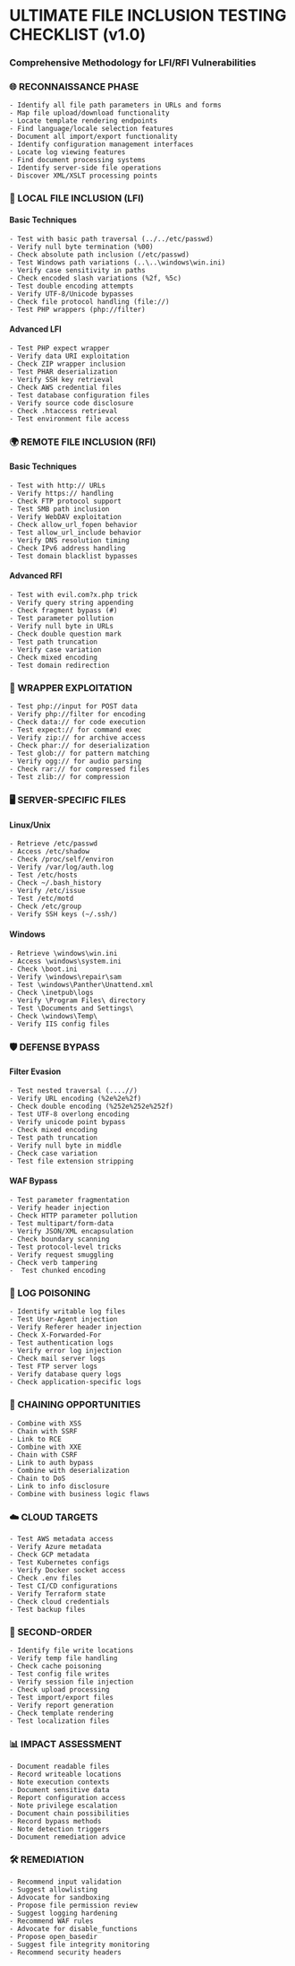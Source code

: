 # ULTIMATE FILE INCLUSION TESTING CHECKLIST (v1.0)

### Comprehensive Methodology for LFI/RFI Vulnerabilities

### 🌐 RECONNAISSANCE PHASE

    - Identify all file path parameters in URLs and forms
    - Map file upload/download functionality
    - Locate template rendering endpoints
    - Find language/locale selection features
    - Document all import/export functionality
    - Identify configuration management interfaces
    - Locate log viewing features
    - Find document processing systems
    - Identify server-side file operations
    - Discover XML/XSLT processing points

### 📂 LOCAL FILE INCLUSION (LFI)

#### Basic Techniques

    - Test with basic path traversal (../../etc/passwd)
    - Verify null byte termination (%00)
    - Check absolute path inclusion (/etc/passwd)
    - Test Windows path variations (..\..\windows\win.ini)
    - Verify case sensitivity in paths
    - Check encoded slash variations (%2f, %5c)
    - Test double encoding attempts
    - Verify UTF-8/Unicode bypasses
    - Check file protocol handling (file://)
    - Test PHP wrappers (php://filter)

#### Advanced LFI

    - Test PHP expect wrapper
    - Verify data URI exploitation
    - Check ZIP wrapper inclusion
    - Test PHAR deserialization
    - Verify SSH key retrieval
    - Check AWS credential files
    - Test database configuration files
    - Verify source code disclosure
    - Check .htaccess retrieval
    - Test environment file access

### 🌍 REMOTE FILE INCLUSION (RFI)

#### Basic Techniques

    - Test with http:// URLs
    - Verify https:// handling
    - Check FTP protocol support
    - Test SMB path inclusion
    - Verify WebDAV exploitation
    - Check allow_url_fopen behavior
    - Test allow_url_include behavior
    - Verify DNS resolution timing
    - Check IPv6 address handling
    - Test domain blacklist bypasses

#### Advanced RFI

    - Test with evil.com?x.php trick
    - Verify query string appending
    - Check fragment bypass (#)
    - Test parameter pollution
    - Verify null byte in URLs
    - Check double question mark
    - Test path truncation
    - Verify case variation
    - Check mixed encoding
    - Test domain redirection

### 🧩 WRAPPER EXPLOITATION

    - Test php://input for POST data
    - Verify php://filter for encoding
    - Check data:// for code execution
    - Test expect:// for command exec
    - Verify zip:// for archive access
    - Check phar:// for deserialization
    - Test glob:// for pattern matching
    - Verify ogg:// for audio parsing
    - Check rar:// for compressed files
    - Test zlib:// for compression

### 🖥️ SERVER-SPECIFIC FILES

#### Linux/Unix

    - Retrieve /etc/passwd
    - Access /etc/shadow
    - Check /proc/self/environ
    - Verify /var/log/auth.log
    - Test /etc/hosts
    - Check ~/.bash_history
    - Verify /etc/issue
    - Test /etc/motd
    - Check /etc/group
    - Verify SSH keys (~/.ssh/)

#### Windows

    - Retrieve \windows\win.ini
    - Access \windows\system.ini
    - Check \boot.ini
    - Verify \windows\repair\sam
    - Test \windows\Panther\Unattend.xml
    - Check \inetpub\logs
    - Verify \Program Files\ directory
    - Test \Documents and Settings\
    - Check \windows\Temp\
    - Verify IIS config files

### 🛡️ DEFENSE BYPASS

#### Filter Evasion

    - Test nested traversal (....//)
    - Verify URL encoding (%2e%2e%2f)
    - Check double encoding (%252e%252e%252f)
    - Test UTF-8 overlong encoding
    - Verify unicode point bypass
    - Check mixed encoding
    - Test path truncation
    - Verify null byte in middle
    - Check case variation
    - Test file extension stripping

#### WAF Bypass

    - Test parameter fragmentation
    - Verify header injection
    - Check HTTP parameter pollution
    - Test multipart/form-data
    - Verify JSON/XML encapsulation
    - Check boundary scanning
    - Test protocol-level tricks
    - Verify request smuggling
    - Check verb tampering
    -  Test chunked encoding

### 📝 LOG POISONING

    - Identify writable log files
    - Test User-Agent injection
    - Verify Referer header injection
    - Check X-Forwarded-For
    - Test authentication logs
    - Verify error log injection
    - Check mail server logs
    - Test FTP server logs
    - Verify database query logs
    - Check application-specific logs

### 🔗 CHAINING OPPORTUNITIES

    - Combine with XSS
    - Chain with SSRF
    - Link to RCE
    - Combine with XXE
    - Chain with CSRF
    - Link to auth bypass
    - Combine with deserialization
    - Chain to DoS
    - Link to info disclosure
    - Combine with business logic flaws

### ☁️ CLOUD TARGETS

    - Test AWS metadata access
    - Verify Azure metadata
    - Check GCP metadata
    - Test Kubernetes configs
    - Verify Docker socket access
    - Check .env files
    - Test CI/CD configurations
    - Verify Terraform state
    - Check cloud credentials
    - Test backup files

### 🧠 SECOND-ORDER

    - Identify file write locations
    - Verify temp file handling
    - Check cache poisoning
    - Test config file writes
    - Verify session file injection
    - Check upload processing
    - Test import/export files
    - Verify report generation
    - Check template rendering
    - Test localization files

### 📊 IMPACT ASSESSMENT

    - Document readable files
    - Record writeable locations
    - Note execution contexts
    - Document sensitive data
    - Report configuration access
    - Note privilege escalation
    - Document chain possibilities
    - Record bypass methods
    - Note detection triggers
    - Document remediation advice

### 🛠️ REMEDIATION

    - Recommend input validation
    - Suggest allowlisting
    - Advocate for sandboxing
    - Propose file permission review
    - Suggest logging hardening
    - Recommend WAF rules
    - Advocate for disable_functions
    - Propose open_basedir
    - Suggest file integrity monitoring
    - Recommend security headers
